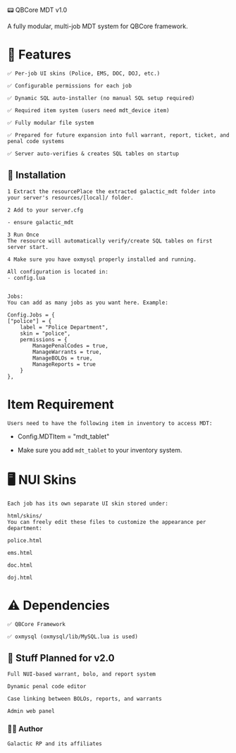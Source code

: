 📟 QBCore MDT v1.0

A fully modular, multi-job MDT system for QBCore framework.

# 🚀 Features

    ✅ Per-job UI skins (Police, EMS, DOC, DOJ, etc.)

    ✅ Configurable permissions for each job

    ✅ Dynamic SQL auto-installer (no manual SQL setup required)

    ✅ Required item system (users need mdt_device item)

    ✅ Fully modular file system

    ✅ Prepared for future expansion into full warrant, report, ticket, and penal code systems

    ✅ Server auto-verifies & creates SQL tables on startup

## 🔧 Installation

    1️ Extract the resourcePlace the extracted galactic_mdt folder into your server's resources/[local]/ folder.

    2️ Add to your server.cfg

    - ensure galactic_mdt

    3️ Run Once
    The resource will automatically verify/create SQL tables on first server start.

    4️ Make sure you have oxmysql properly installed and running.

    All configuration is located in:
    - config.lua


    Jobs: 
    You can add as many jobs as you want here. Example:

    Config.Jobs = {
    ["police"] = {
        label = "Police Department",
        skin = "police",
        permissions = {
            ManagePenalCodes = true,
            ManageWarrants = true,
            ManageBOLOs = true,
            ManageReports = true
        }
    },

# Item Requirement

    Users need to have the following item in inventory to access MDT:

   - Config.MDTItem = "mdt_tablet"

   - Make sure you add ``mdt_tablet`` to your inventory system.

# 🖥️ NUI Skins
    Each job has its own separate UI skin stored under:

    html/skins/
    You can freely edit these files to customize the appearance per department:

``police.html``

``ems.html``

``doc.html``

``doj.html``

# ⚠ Dependencies
    ✅ QBCore Framework
    
    ✅ oxmysql (oxmysql/lib/MySQL.lua is used)




## 📅 Stuff Planned for v2.0
    Full NUI-based warrant, bolo, and report system

    Dynamic penal code editor

    Case linking between BOLOs, reports, and warrants

    Admin web panel

### 👨‍💻 Author
    Galactic RP and its affiliates

